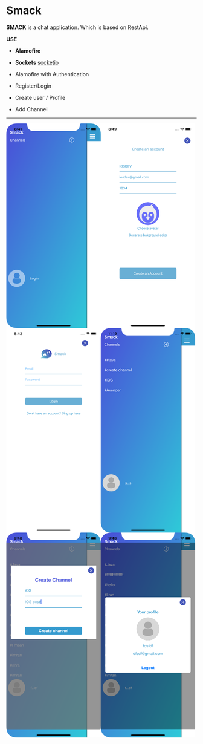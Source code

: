 # Smack

**SMACK** is a chat application. Which is based on RestApi.

**USE**
- **Alamofire**
- **Sockets** <a href="https://github.com/socketio/socket.io-client-swift">socketio</a>

- Alamofire with Authentication
- Register/Login
- Create user / Profile
- Add Channel  

------------------------------------------------------------------------------------
<img align="left" src="image/1.png" width="250px"/> 
<img align="left" src="image/2.png" width="250px"/> 
<img align="left" src="image/3.png" width="250"/> 
<img align="left" src="image/4.png" width="250px"/> 
<img align="left" src="image/5.png" width="250px"/>
<img align="left" src="image/6.png" width="250px"/>

